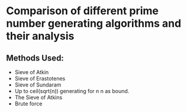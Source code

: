 # Comparison of different prime number generating algorithms and their analysis


## Methods Used:
- Sieve of Atkin
- Sieve of Erastotenes
- Sieve of Sundaram
- Up to ceil(sqrt(n)) generating for n n as bound.
- The Sieve of Atkins
- Brute force

